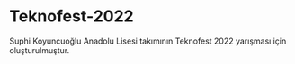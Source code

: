 # Teknofest-2022
Suphi Koyuncuoğlu Anadolu Lisesi takımının Teknofest 2022 yarışması için oluşturulmuştur.
